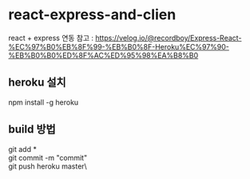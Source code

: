 # react-express-and-clien
react + express 연동
참고 : https://velog.io/@recordboy/Express-React-%EC%97%B0%EB%8F%99-%EB%B0%8F-Heroku%EC%97%90-%EB%B0%B0%ED%8F%AC%ED%95%98%EA%B8%B0

## heroku 설치
npm install -g heroku

## build 방법
git add *\
git commit -m "commit"\
git push heroku master\
